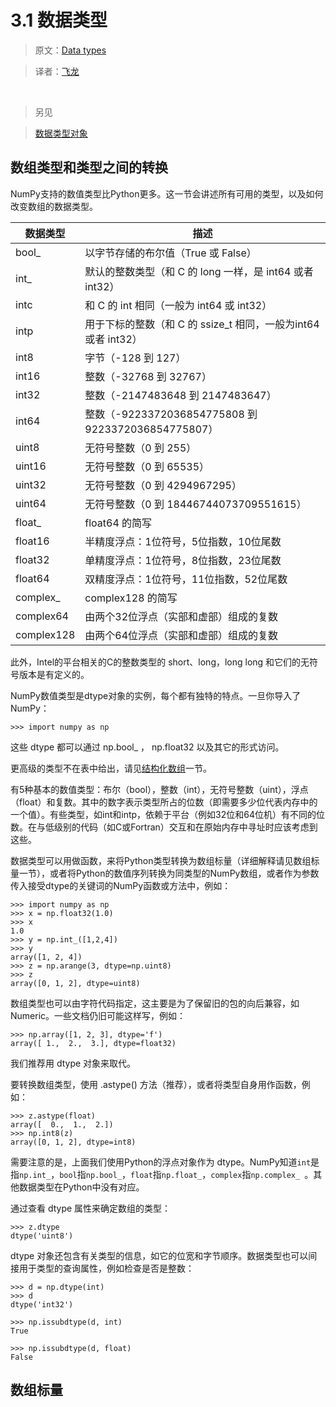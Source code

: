 # 3.1 数据类型

> 原文：[Data types](http://docs.scipy.org/doc/numpy-dev/user/basics.types.html)

> 译者：[飞龙](https://github.com/wizardforcel)

&zwj;

> 另见

> [数据类型对象](http://docs.scipy.org/doc/numpy-dev/reference/arrays.dtypes.html#arrays-dtypes)

## 数组类型和类型之间的转换

NumPy支持的数值类型比Python更多。这一节会讲述所有可用的类型，以及如何改变数组的数据类型。

| 数据类型 | 描述 |
| --- | --- |
| bool_ | 以字节存储的布尔值（True 或 False） |
| int_ | 默认的整数类型（和 C 的 long 一样，是 int64 或者 int32） |
| intc | 和 C 的 int 相同（一般为 int64 或 int32） |
| intp | 用于下标的整数（和 C 的 ssize_t 相同，一般为int64 或者 int32） |
| int8 | 字节（-128 到 127） |
| int16 | 整数（-32768 到 32767） |
| int32 | 整数（-2147483648 到 2147483647） |
| int64 | 整数（-9223372036854775808 到 9223372036854775807） |
| uint8 | 无符号整数（0 到 255） |
| uint16 | 无符号整数（0 到 65535） |
| uint32 | 无符号整数（0 到 4294967295） |
| uint64 | 无符号整数（0 到 18446744073709551615） |
| float_ | float64 的简写 |
| float16 | 半精度浮点：1位符号，5位指数，10位尾数 |
| float32 | 单精度浮点：1位符号，8位指数，23位尾数 |
| float64 | 双精度浮点：1位符号，11位指数，52位尾数 |
| complex_ | complex128 的简写 |
| complex64 | 由两个32位浮点（实部和虚部）组成的复数 |
| complex128 | 由两个64位浮点（实部和虚部）组成的复数 |

此外，Intel的平台相关的C的整数类型的 short、long，long long 和它们的无符号版本是有定义的。

NumPy数值类型是dtype对象的实例，每个都有独特的特点。一旦你导入了NumPy：

```
>>> import numpy as np
```

这些 dtype 都可以通过 np.bool_ ， np.float32 以及其它的形式访问。

更高级的类型不在表中给出，请见[结构化数组](http://docs.scipy.org/doc/numpy-dev/user/basics.rec.html#structured-arrays)一节。

有5种基本的数值类型：布尔（bool），整数（int），无符号整数（uint），浮点（float）和复数。其中的数字表示类型所占的位数（即需要多少位代表内存中的一个值）。有些类型，如int和intp，依赖于平台（例如32位和64位机）有不同的位数。在与低级别的代码（如C或Fortran）交互和在原始内存中寻址时应该考虑到这些。

数据类型可以用做函数，来将Python类型转换为数组标量（详细解释请见数组标量一节），或者将Python的数值序列转换为同类型的NumPy数组，或者作为参数传入接受dtype的关键词的NumPy函数或方法中，例如：

```
>>> import numpy as np
>>> x = np.float32(1.0)
>>> x
1.0
>>> y = np.int_([1,2,4])
>>> y
array([1, 2, 4])
>>> z = np.arange(3, dtype=np.uint8)
>>> z
array([0, 1, 2], dtype=uint8)
```

数组类型也可以由字符代码指定，这主要是为了保留旧的包的向后兼容，如Numeric。一些文档仍旧可能这样写，例如：

```
>>> np.array([1, 2, 3], dtype='f')
array([ 1.,  2.,  3.], dtype=float32)
```

我们推荐用 dtype 对象来取代。

要转换数组类型，使用 .astype() 方法（推荐），或者将类型自身用作函数，例如：

```
>>> z.astype(float)                 
array([  0.,  1.,  2.])
>>> np.int8(z)
array([0, 1, 2], dtype=int8)
```

需要注意的是，上面我们使用Python的浮点对象作为 dtype。NumPy知道`int`是指`np.int_`，`bool`指`np.bool_`，`float`指`np.float_`，`complex`指`np.complex_ `。其他数据类型在Python中没有对应。

通过查看 dtype 属性来确定数组的类型：

```
>>> z.dtype
dtype('uint8')
```

dtype 对象还包含有关类型的信息，如它的位宽和字节顺序。数据类型也可以间接用于类型的查询属性，例如检查是否是整数：

```
>>> d = np.dtype(int)
>>> d
dtype('int32')

>>> np.issubdtype(d, int)
True

>>> np.issubdtype(d, float)
False
```

## 数组标量

